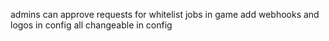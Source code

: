 admins can approve requests for whitelist jobs in game 
add webhooks and logos in config
all changeable in config 
